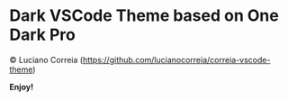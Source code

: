 # Dark VSCode Theme based on One Dark Pro

&copy; Luciano Correia (https://github.com/lucianocorreia/correia-vscode-theme)

**Enjoy!**
